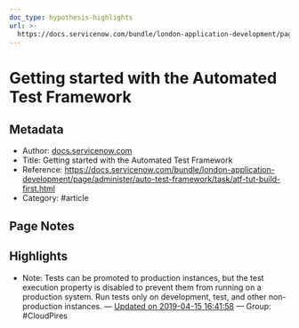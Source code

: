 ```yaml
---
doc_type: hypothesis-highlights
url: >-
  https://docs.servicenow.com/bundle/london-application-development/page/administer/auto-test-framework/task/atf-tut-build-first.html
---
```


# Getting started with the Automated Test Framework

## Metadata
- Author: [docs.servicenow.com]()
- Title: Getting started with the Automated Test Framework
- Reference: https://docs.servicenow.com/bundle/london-application-development/page/administer/auto-test-framework/task/atf-tut-build-first.html
- Category: #article

## Page Notes
## Highlights
- Note: Tests can be promoted to production instances, but the test execution property is disabled to prevent them from running on a production system. Run tests only on development, test, and other non-production instances. — [Updated on 2019-04-15 16:41:58](https://hyp.is/6e5F4l--EemiXc8Cgat71Q/docs.servicenow.com/bundle/london-application-development/page/administer/auto-test-framework/task/atf-tut-build-first.html) — Group: #CloudPires



